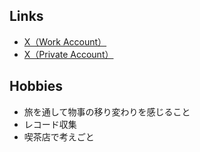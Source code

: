 ## Links
* [X（Work Account）](https://x.com/wage790)
* [X（Private Account）](https://x.com/ayatakaa_chan)
## Hobbies
* 旅を通して物事の移り変わりを感じること
* レコード収集
* 喫茶店で考えごと
